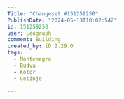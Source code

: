 ```yaml
---
Title: "Changeset #151259250"
PublishDate: "2024-05-13T10:02:54Z"
id: 151259250
user: Leograph
comment: Building
created_by: iD 2.29.0
tags:
  - Montenegro
  - Budva
  - Kotor
  - Cetinje

---
```

